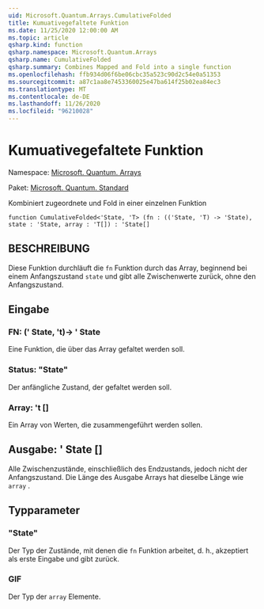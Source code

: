 ```yaml
---
uid: Microsoft.Quantum.Arrays.CumulativeFolded
title: Kumuativegefaltete Funktion
ms.date: 11/25/2020 12:00:00 AM
ms.topic: article
qsharp.kind: function
qsharp.namespace: Microsoft.Quantum.Arrays
qsharp.name: CumulativeFolded
qsharp.summary: Combines Mapped and Fold into a single function
ms.openlocfilehash: ffb934d06f6be06cbc35a523c90d2c54e0a51353
ms.sourcegitcommit: a87c1aa8e7453360025e47ba614f25b02ea84ec3
ms.translationtype: MT
ms.contentlocale: de-DE
ms.lasthandoff: 11/26/2020
ms.locfileid: "96210028"
---
```

# <a name="cumulativefolded-function"></a>Kumuativegefaltete Funktion

Namespace: [Microsoft. Quantum. Arrays](xref:Microsoft.Quantum.Arrays)

Paket: [Microsoft. Quantum. Standard](https://nuget.org/packages/Microsoft.Quantum.Standard)


Kombiniert zugeordnete und Fold in einer einzelnen Funktion

```qsharp
function CumulativeFolded<'State, 'T> (fn : (('State, 'T) -> 'State), state : 'State, array : 'T[]) : 'State[]
```


## <a name="description"></a>BESCHREIBUNG

Diese Funktion durchläuft die `fn` Funktion durch das Array, beginnend bei einem Anfangszustand `state` und gibt alle Zwischenwerte zurück, ohne den Anfangszustand.

## <a name="input"></a>Eingabe

### <a name="fn--statet---state"></a>FN: (' State, 't)-> ' State

Eine Funktion, die über das Array gefaltet werden soll.


### <a name="state--state"></a>Status: "State"

Der anfängliche Zustand, der gefaltet werden soll.


### <a name="array--t"></a>Array: 't []

Ein Array von Werten, die zusammengeführt werden sollen.



## <a name="output--state"></a>Ausgabe: ' State []

Alle Zwischenzustände, einschließlich des Endzustands, jedoch nicht der Anfangszustand.
Die Länge des Ausgabe Arrays hat dieselbe Länge wie `array` .

## <a name="type-parameters"></a>Typparameter

### <a name="state"></a>"State"

Der Typ der Zustände, mit denen die `fn` Funktion arbeitet, d. h., akzeptiert als erste Eingabe und gibt zurück.
### <a name="t"></a>GIF

Der Typ der `array` Elemente.